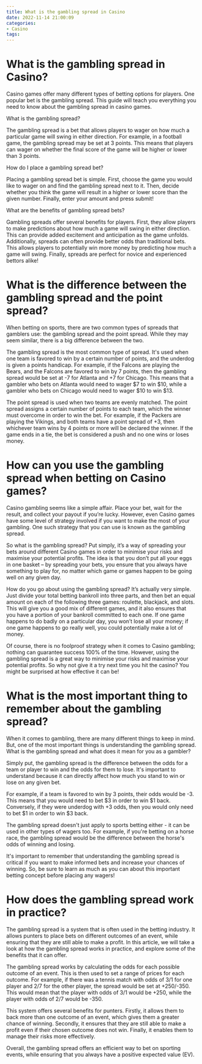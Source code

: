 ```yaml
---
title: What is the gambling spread in Casino
date: 2022-11-14 21:00:09
categories:
- Casino
tags:
---
```



#  What is the gambling spread in Casino?

Casino games offer many different types of betting options for players. One popular bet is the gambling spread. This guide will teach you everything you need to know about the gambling spread in casino games.

What is the gambling spread?

The gambling spread is a bet that allows players to wager on how much a particular game will swing in either direction. For example, in a football game, the gambling spread may be set at 3 points. This means that players can wager on whether the final score of the game will be higher or lower than 3 points.

How do I place a gambling spread bet?

Placing a gambling spread bet is simple. First, choose the game you would like to wager on and find the gambling spread next to it. Then, decide whether you think the game will result in a higher or lower score than the given number. Finally, enter your amount and press submit!

What are the benefits of gambling spread bets?

Gambling spreads offer several benefits for players. First, they allow players to make predictions about how much a game will swing in either direction. This can provide added excitement and anticipation as the game unfolds. Additionally, spreads can often provide better odds than traditional bets. This allows players to potentially win more money by predicting how much a game will swing. Finally, spreads are perfect for novice and experienced bettors alike!

#  What is the difference between the gambling spread and the point spread?

When betting on sports, there are two common types of spreads that gamblers use: the gambling spread and the point spread. While they may seem similar, there is a big difference between the two.

The gambling spread is the most common type of spread. It's used when one team is favored to win by a certain number of points, and the underdog is given a points handicap. For example, if the Falcons are playing the Bears, and the Falcons are favored to win by 7 points, then the gambling spread would be set at -7 for Atlanta and +7 for Chicago. This means that a gambler who bets on Atlanta would need to wager $7 to win $10, while a gambler who bets on Chicago would need to wager $10 to win $13.

The point spread is used when two teams are evenly matched. The point spread assigns a certain number of points to each team, which the winner must overcome in order to win the bet. For example, if the Packers are playing the Vikings, and both teams have a point spread of +3, then whichever team wins by 4 points or more will be declared the winner. If the game ends in a tie, the bet is considered a push and no one wins or loses money.

#  How can you use the gambling spread when betting on Casino games?

Casino gambling seems like a simple affair. Place your bet, wait for the result, and collect your payout if you’re lucky. However, even Casino games have some level of strategy involved if you want to make the most of your gambling. One such strategy that you can use is known as the gambling spread.

So what is the gambling spread? Put simply, it’s a way of spreading your bets around different Casino games in order to minimise your risks and maximise your potential profits. The idea is that you don’t put all your eggs in one basket – by spreading your bets, you ensure that you always have something to play for, no matter which game or games happen to be going well on any given day.

How do you go about using the gambling spread? It’s actually very simple. Just divide your total betting bankroll into three parts, and then bet an equal amount on each of the following three games: roulette, blackjack, and slots. This will give you a good mix of different games, and it also ensures that you have a portion of your bankroll committed to each one. If one game happens to do badly on a particular day, you won’t lose all your money; if one game happens to go really well, you could potentially make a lot of money.

Of course, there is no foolproof strategy when it comes to Casino gambling; nothing can guarantee success 100% of the time. However, using the gambling spread is a great way to minimise your risks and maximise your potential profits. So why not give it a try next time you hit the casino? You might be surprised at how effective it can be!

#  What is the most important thing to remember about the gambling spread?

When it comes to gambling, there are many different things to keep in mind. But, one of the most important things is understanding the gambling spread. What is the gambling spread and what does it mean for you as a gambler?

Simply put, the gambling spread is the difference between the odds for a team or player to win and the odds for them to lose. It's important to understand because it can directly affect how much you stand to win or lose on any given bet.

For example, if a team is favored to win by 3 points, their odds would be -3. This means that you would need to bet $3 in order to win $1 back. Conversely, if they were underdog with +3 odds, then you would only need to bet $1 in order to win $3 back.

The gambling spread doesn't just apply to sports betting either - it can be used in other types of wagers too. For example, if you're betting on a horse race, the gambling spread would be the difference between the horse's odds of winning and losing.

It's important to remember that understanding the gambling spread is critical if you want to make informed bets and increase your chances of winning. So, be sure to learn as much as you can about this important betting concept before placing any wagers!

#  How does the gambling spread work in practice?

The gambling spread is a system that is often used in the betting industry. It allows punters to place bets on different outcomes of an event, while ensuring that they are still able to make a profit. In this article, we will take a look at how the gambling spread works in practice, and explore some of the benefits that it can offer.

The gambling spread works by calculating the odds for each possible outcome of an event. This is then used to set a range of prices for each outcome. For example, if there was a tennis match with odds of 3/1 for one player and 2/7 for the other player, the spread would be set at +250/-350. This would mean that the player with odds of 3/1 would be +250, while the player with odds of 2/7 would be -350.

This system offers several benefits for punters. Firstly, it allows them to back more than one outcome of an event, which gives them a greater chance of winning. Secondly, it ensures that they are still able to make a profit even if their chosen outcome does not win. Finally, it enables them to manage their risks more effectively.

Overall, the gambling spread offers an efficient way to bet on sporting events, while ensuring that you always have a positive expected value (EV).